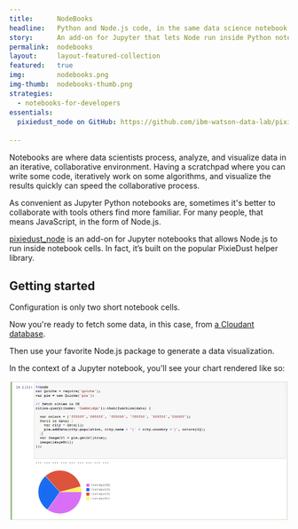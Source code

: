 ```yaml
---
title:      NodeBooks
headline:   Python and Node.js code, in the same data science notebook.
story:      An add-on for Jupyter that lets Node run inside Python notebook cells.
permalink:  nodebooks
layout:     layout-featured-collection
featured:   true
img:        nodebooks.png
img-thumb:  nodebooks-thumb.png
strategies: 
  - notebooks-for-developers
essentials:
  pixiedust_node on GitHub: https://github.com/ibm-watson-data-lab/pixiedust_node

---
```


Notebooks are where data scientists process, analyze, and visualize data in an iterative, collaborative environment. Having a scratchpad where you can write some code, iteratively work on some algorithms, and visualize the results quickly can speed the collaborative process.

As convenient as Jupyter Python notebooks are, sometimes it's better to collaborate with tools others find more familiar. For many people, that means JavaScript, in the form of Node.js.

[pixiedust_node](https://github.com/ibm-watson-data-lab/pixiedust_node) is an add-on for Jupyter notebooks that allows Node.js to run inside notebook cells. In fact, it’s built on the popular PixieDust helper library.

## Getting started

Configuration is only two short notebook cells.

<script src="https://gist.github.com/mikebroberg/e5cf19bc3dd6ae86377def338a168dc4.js"></script>

<script src="https://gist.github.com/mikebroberg/ca9a6d8b17ce2c0fac85f95bc16e233d.js"></script>

Now you're ready to fetch some data, in this case, from [a Cloudant database](https://examples.cloudant.com/cities).

<script src="https://gist.github.com/mikebroberg/fda0b34d62be48197985b3752cb763b3.js"></script>

Then use your favorite Node.js package to generate a data visualization.

<script src="https://gist.github.com/mikebroberg/92b7322eaad334faa033a0cfa47c2e46.js"></script>

In the context of a Jupyter notebook, you'll see your chart rendered like so:

![Rendered pixiedust_node chart in Jupyter Python Notebook](/img/nodebooks.png)